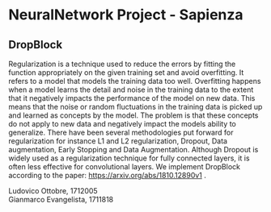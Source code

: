 # NeuralNetwork Project - Sapienza
## DropBlock

Regularization is a technique used to reduce the errors by fitting the function appropriately on the given training set and avoid overfitting. It refers to a model that models the training data too well. Overfitting happens when a model learns the detail and noise in the training data to the extent that it negatively impacts the performance of the model on new data. This means that the noise or random fluctuations in the training data is picked up and learned as concepts by the model. The problem is that these concepts do not apply to new data and negatively impact the models ability to generalize. There have been several methodologies put forward for regularization for instance L1 and L2 regularization, Dropout, Data augmentation, Early Stopping and Data Augmentation. Although Dropout is widely used as a regularization technique for fully connected layers, it is often less effective for convolutional layers. We implement DropBlock according to the paper: https://arxiv.org/abs/1810.12890v1 .


Ludovico Ottobre, 1712005 \
Gianmarco Evangelista, 1711818
